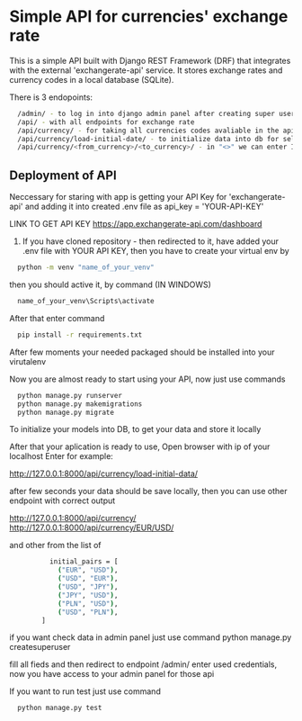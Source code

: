 
# Simple API for currencies' exchange rate 

This is a simple API built with Django REST Framework (DRF) that integrates with the external 'exchangerate-api' service. It stores exchange rates and currency codes in a local database (SQLite).

There is 3 endopoints:

```bash
  /admin/ - to log in into django admin panel after creating super user
  /api/ - with all endpoints for exchange rate
  /api/currency/ - for taking all currencies codes avaliable in the api
  /api/currency/load-initial-date/ - to initialize data into db for selected time (every time we send request then we get currnet rates)
  /api/currency/<from_currency>/<to_currency>/ - in "<>" we can enter ISO codes of currencies to display exchangerate for entered data
```



## Deployment of API

Neccessary for staring with app is getting your API Key for 'exchangerate-api' and adding it into created .env file as 
api_key = 'YOUR-API-KEY'

LINK TO GET API KEY
https://app.exchangerate-api.com/dashboard


1. If you have cloned repository - then redirected to it, have added your .env file with YOUR API KEY, then you have to
create your virtual env by
```bash
  python -m venv "name_of_your_venv"
```

then you should active it, by command (IN WINDOWS)
```bash
  name_of_your_venv\Scripts\activate
```

After that enter command 

```bash
  pip install -r requirements.txt
```

After few moments your needed packaged should be installed into your virutalenv

Now you are almost ready to start using your API,
now just use commands

```bash
  python manage.py runserver
  python manage.py makemigrations
  python manage.py migrate
```
To initialize your models into DB, to get your data and store it locally 

After that your aplication is ready to use, 
Open browser with ip of your localhost
Enter for example: 

http://127.0.0.1:8000/api/currency/load-initial-data/

after few seconds your data should be save locally, then you can use other endpoint with correct output

http://127.0.0.1:8000/api/currency/
http://127.0.0.1:8000/api/currency/EUR/USD/

and other from the list of 
```bash
          initial_pairs = [
            ("EUR", "USD"),
            ("USD", "EUR"),
            ("USD", "JPY"),
            ("JPY", "USD"),
            ("PLN", "USD"),
            ("USD", "PLN"),
        ]
```

if you want check data in admin panel just use command 
python manage.py createsuperuser

fill all fieds and then redirect to endpoint 
/admin/ 
enter used credentials, now you have access to your admin panel for those api

If you want to run test just use command 
```bash
  python manage.py test
```
